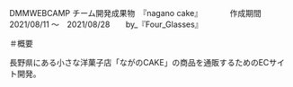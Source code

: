 DMMWEBCAMP チーム開発成果物　『nagano cake』　　　　作成期間　2021/08/11 〜　2021/08/28　　by_『Four_Glasses』

＃概要

長野県にある小さな洋菓子店「ながのCAKE」の商品を通販するためのECサイト開発。

